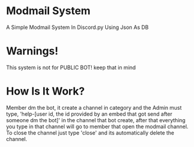 # Modmail System
A Simple Modmail System In Discord.py Using Json As DB
# Warnings!
This system is not for PUBLIC BOT! keep that in mind
# How Is It Work?
Member dm the bot, it create a channel in category and the Admin must type, 'help-[user id, the id provided by an embed that got send after someone dm the bot]' in the channel that bot create, after that everything you type in that channel will go to member that open the modmail channel. To close the channel just type 'close' and its automatically delete the channel.
